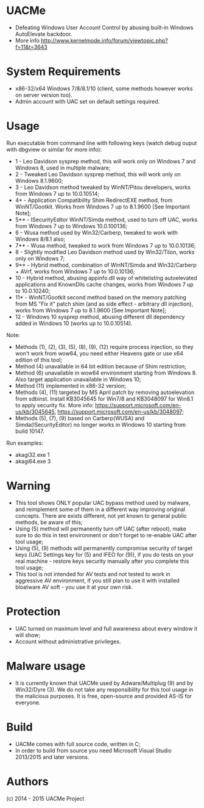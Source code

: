 # UACMe
* Defeating Windows User Account Control by abusing built-in Windows AutoElevate backdoor.
* More info http://www.kernelmode.info/forum/viewtopic.php?f=11&t=3643

# System Requirements

* x86-32/x64 Windows 7/8/8.1/10 (client, some methods however works on server version too).
* Admin account with UAC set on default settings required.

# Usage

Run executable from command line with following keys (watch debug ouput with dbgview or similar for more info):
* 1 - Leo Davidson sysprep method, this will work only on Windows 7 and Windows 8, used in multiple malware;
* 2 - Tweaked Leo Davidson sysprep method, this will work only on Windows 8.1.9600;
* 3 - Leo Davidson method tweaked by WinNT/Pitou developers, works from Windows 7 up to 10.0.10514;
* 4* - Application Compatibility Shim RedirectEXE method, from WinNT/Gootkit. Works from Windows 7 up to 8.1.9600 [See Important Note];
* 5** - ISecurityEditor WinNT/Simda method, used to turn off UAC, works from Windows 7 up to Windows 10.0.100136;
* 6 - Wusa method used by Win32/Carberp, tweaked to work with Windows 8/8.1 also;
* 7** - Wusa method, tweaked to work from Windows 7 up to 10.0.10136;
* 8 - Slightly modified Leo Davidson method used by Win32/Tilon, works only on Windows 7;
* 9** - Hybrid method, combination of WinNT/Simda and Win32/Carberp + AVrf, works from Windows 7 up to 10.0.10136;
* 10 - Hybrid method, abusing appinfo.dll way of whitelisting autoelevated applications and KnownDlls cache changes, works from Windows 7 up to 10.0.10240;
* 11* - WinNT/Gootkit second method based on the memory patching from MS "Fix it" patch shim (and as side effect - arbitrary dll injection), works from Windows 7 up to 8.1.9600 [See Important Note];
* 12 - Windows 10 sysprep method, abusing different dll dependency added in Windows 10 (works up to 10.0.10514).

Note:
* Methods (1), (2), (3), (5), (8), (9), (12) require process injection, so they won't work from wow64, you need either Heavens gate or use x64 edition of this tool;
* Method (4) unavailable in 64 bit edition because of Shim restriction;
* Method (6) unavailable in wow64 environment starting from Windows 8. Also target application unavailable in Windows 10;
* Method (11) implemented in x86-32 version;
* Methods (4), (11) targeted by MS April patch by removing autoelevation from sdbinst. Install KB3045645 for Win7/8 and KB3048097 for Win8.1 to apply security fix. More info: https://support.microsoft.com/en-us/kb/3045645, https://support.microsoft.com/en-us/kb/3048097;
* Methods (5), (7), (9) based on Carberp(WUSA) and Simda(ISecurityEditor) no longer works in Windows 10 starting from build 10147.

Run examples:
* akagi32.exe 1
* akagi64.exe 3

# Warning
* This tool shows ONLY popular UAC bypass method used by malware, and reimplement some of them in a different way improving original concepts. There are exists different, not yet known to general public methods, be aware of this;  
* Using (5) method will permanently turn off UAC (after reboot), make sure to do this in test environment or don't forget to re-enable UAC after tool usage;
* Using (5), (9) methods will permanently compromise security of target keys (UAC Settings key for (5) and IFEO for (9)), if you do tests on your real machine - restore keys security manually after you complete this tool usage;
* This tool is not intended for AV tests and not tested to work in aggressive AV environment, if you still plan to use it with installed bloatware AV soft - you use it at your own risk.

# Protection
* UAC turned on maximum level and full awareness about every window it will show;
* Account without administrative privileges.

# Malware usage
* It is currently known that UACMe used by Adware/Multiplug (9) and by Win32/Dyre (3). We do  not take any responsibility for this tool usage in the malicious purposes. It is free, open-source and provided AS-IS for everyone.

# Build 

* UACMe comes with full source code, written in C;
* In order to build from source you need Microsoft Visual Studio 2013/2015 and later versions.
 
# Authors

(c) 2014 - 2015 UACMe Project
